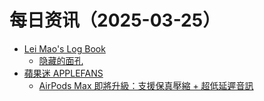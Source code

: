 ﻿# 每日资讯（2025-03-25）

- [Lei Mao's Log Book](https://leimao.github.io/atom.xml)
  - [隐藏的面孔](https://leimao.github.io/essay/%E9%9A%90%E8%97%8F%E7%9A%84%E9%9D%A2%E5%AD%94-Hidden-Face/)
- [蘋果迷 APPLEFANS](https://applefans.today/feed/)
  - [AirPods Max 即將升級：支援保真壓縮 + 超低延遲音訊](https://applefans.today/2025-03-airpods-max-lossless-audio-coming-april/)

